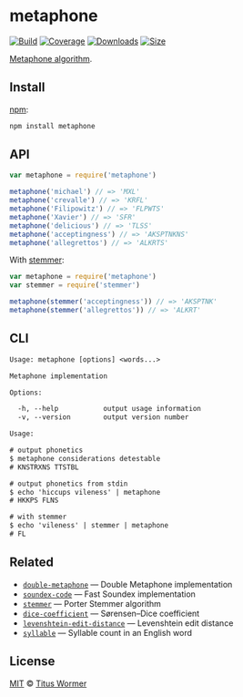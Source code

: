 # metaphone

[![Build][build-badge]][build]
[![Coverage][coverage-badge]][coverage]
[![Downloads][downloads-badge]][downloads]
[![Size][size-badge]][size]

[Metaphone algorithm][source].

## Install

[npm][]:

```sh
npm install metaphone
```

## API

```js
var metaphone = require('metaphone')

metaphone('michael') // => 'MXL'
metaphone('crevalle') // => 'KRFL'
metaphone('Filipowitz') // => 'FLPWTS'
metaphone('Xavier') // => 'SFR'
metaphone('delicious') // => 'TLSS'
metaphone('acceptingness') // => 'AKSPTNKNS'
metaphone('allegrettos') // => 'ALKRTS'
```

With [stemmer][]:

```js
var metaphone = require('metaphone')
var stemmer = require('stemmer')

metaphone(stemmer('acceptingness')) // => 'AKSPTNK'
metaphone(stemmer('allegrettos')) // => 'ALKRT'
```

## CLI

```txt
Usage: metaphone [options] <words...>

Metaphone implementation

Options:

  -h, --help           output usage information
  -v, --version        output version number

Usage:

# output phonetics
$ metaphone considerations detestable
# KNSTRXNS TTSTBL

# output phonetics from stdin
$ echo 'hiccups vileness' | metaphone
# HKKPS FLNS

# with stemmer
$ echo 'vileness' | stemmer | metaphone
# FL
```

## Related

*   [`double-metaphone`](https://github.com/words/double-metaphone)
    — Double Metaphone implementation
*   [`soundex-code`](https://github.com/words/soundex-code)
    — Fast Soundex implementation
*   [`stemmer`](https://github.com/words/stemmer)
    — Porter Stemmer algorithm
*   [`dice-coefficient`](https://github.com/words/dice-coefficient)
    — Sørensen–Dice coefficient
*   [`levenshtein-edit-distance`](https://github.com/words/levenshtein-edit-distance)
    — Levenshtein edit distance
*   [`syllable`](https://github.com/words/syllable)
    — Syllable count in an English word

## License

[MIT][license] © [Titus Wormer][author]

<!-- Definitions -->

[build-badge]: https://img.shields.io/travis/words/metaphone.svg

[build]: https://travis-ci.org/words/metaphone

[coverage-badge]: https://img.shields.io/codecov/c/github/words/metaphone.svg

[coverage]: https://codecov.io/github/words/metaphone

[downloads-badge]: https://img.shields.io/npm/dm/metaphone.svg

[downloads]: https://www.npmjs.com/package/metaphone

[size-badge]: https://img.shields.io/bundlephobia/minzip/metaphone.svg

[size]: https://bundlephobia.com/result?p=metaphone

[npm]: https://www.npmjs.com

[license]: license

[author]: https://wooorm.com

[source]: https://en.wikipedia.org/wiki/metaphone

[stemmer]: https://github.com/words/stemmer
